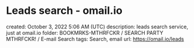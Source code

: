 # Leads search - omail.io

created: October 3, 2022 5:06 AM (UTC)
description: leads search service, just at omail.io
folder: BOOKMRKS-MTHRFCKR / SEARCH PARTY MTHRFCKR! / E-mail Search
tags: Search, email
url: https://omail.io/leads